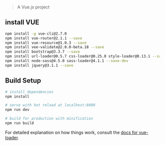 > A Vue.js project


## install VUE

``` bash
npm install -g vue-cli@2.7.0
npm install vue-router@2.1.1 --save
npm install vue-resource@1.0.3 --save
npm install vee-validate@2.0.0-beta.18 --save
npm install bootstrap@3.3.7 --save
npm install url-loader@0.5.7 css-loader@0.25.0 style-loader@0.13.1 --save-dev
npm install node-sass@4.5.0 sass-loader@4.1.1 --save-dev
npm install jquery@3.1.1 --save
```


## Build Setup

``` bash
# install dependencies
npm install

# serve with hot reload at localhost:8080
npm run dev

# build for production with minification
npm run build
```


For detailed explanation on how things work, consult the [docs for vue-loader](http://vuejs.github.io/vue-loader).